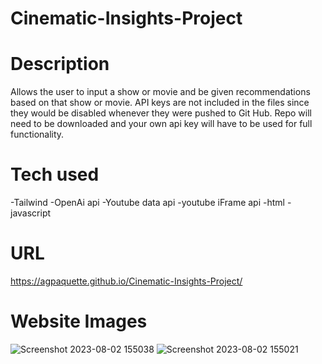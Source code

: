 # Cinematic-Insights-Project

# Description
Allows the user to input a show or movie and be given recommendations based on that show or movie. API keys are not included in the files since they would be disabled whenever they were pushed to Git Hub. Repo will need to be downloaded and your own api key will have to be used for full functionality.

# Tech used
-Tailwind
-OpenAi api
-Youtube data api
-youtube iFrame api
-html
-javascript

# URL
https://agpaquette.github.io/Cinematic-Insights-Project/

# Website Images
![Screenshot 2023-08-02 155038](https://github.com/AGPaquette/Cinematic-Insights-Project/assets/131227245/d9f55584-e3e7-4e0c-9d20-74791f568076)
![Screenshot 2023-08-02 155021](https://github.com/AGPaquette/Cinematic-Insights-Project/assets/131227245/2a352f9a-47af-4395-bda6-46616524e7fd)
